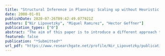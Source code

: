 ```yaml
---
title: "Structural Inference in Planning: Scaling up without Heuristic Estimators"
date: 2008-01-01
publishDate: 2020-07-26T09:42:49.077921Z
authors: ["Nir Lipovetzky", "Miquel Ramırez", "Hector Geffner"]
publication_types: ["0"]
abstract: "The aim of this paper is to introduce a different approach to the problem of inference in planning that is not based on either the extraction and use of heuristic functions or reductions into SAT or CSPs. The proposed approach is based on the new notion of consistent causal chains: sequences of causal links ai, pi+ 1, ai+ 1 starting with an action a0 applicable in the current state s and finishing in the goal, where pi+ 1 is an effect of action ai and a precondition of action ai+ 1. We show that by enforcing the semantics of causal links, it is possible to propagate side effects along such chains and detect that some of these chains cannot be part of any plan. Actions a0 that cannot start any consistent causal chain can then be pruned. We show that while simple, this pruning rule is quite powerful: a plain backtracking forward-state search planner with a version of this pruning rule solves as many benchmark problems as the effective Enforced Hill Climbing search of FF, many of them backtrack-free. We then consider extensions of this basic idea and discuss some of its implications."
featured: false
publication: "*Submitted*"
url_pdf: "https://www.researchgate.net/profile/Nir_Lipovetzky/publication/228950574_Structural_Inference_in_Planning_Scaling_up_without_Heuristic_Estimators/links/0912f506d9222da5e7000000.pdf"
---
```


